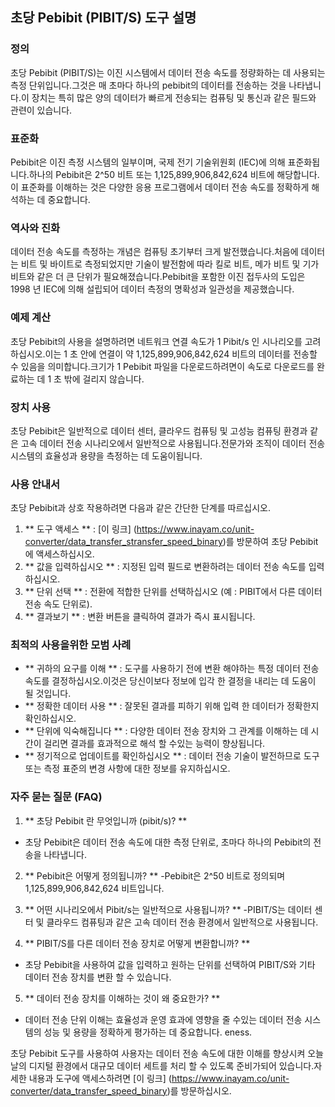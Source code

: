 ## 초당 Pebibit (PIBIT/S) 도구 설명

### 정의
초당 Pebibit (PIBIT/S)는 이진 시스템에서 데이터 전송 속도를 정량화하는 데 사용되는 측정 단위입니다.그것은 매 초마다 하나의 pebibit의 데이터를 전송하는 것을 나타냅니다.이 장치는 특히 많은 양의 데이터가 빠르게 전송되는 컴퓨팅 및 통신과 같은 필드와 관련이 있습니다.

### 표준화
Pebibit은 이진 측정 시스템의 일부이며, 국제 전기 기술위원회 (IEC)에 의해 표준화됩니다.하나의 Pebibit은 2^50 비트 또는 1,125,899,906,842,624 비트에 해당합니다.이 표준화를 이해하는 것은 다양한 응용 프로그램에서 데이터 전송 속도를 정확하게 해석하는 데 중요합니다.

### 역사와 진화
데이터 전송 속도를 측정하는 개념은 컴퓨팅 초기부터 크게 발전했습니다.처음에 데이터는 비트 및 바이트로 측정되었지만 기술이 발전함에 따라 킬로 비트, 메가 비트 및 기가비트와 같은 더 큰 단위가 필요해졌습니다.Pebibit을 포함한 이진 접두사의 도입은 1998 년 IEC에 의해 설립되어 데이터 측정의 명확성과 일관성을 제공했습니다.

### 예제 계산
초당 Pebibit의 사용을 설명하려면 네트워크 연결 속도가 1 Pibit/s 인 시나리오를 고려하십시오.이는 1 초 안에 연결이 약 1,125,899,906,842,624 비트의 데이터를 전송할 수 있음을 의미합니다.크기가 1 Pebibit 파일을 다운로드하려면이 속도로 다운로드를 완료하는 데 1 초 밖에 걸리지 않습니다.

### 장치 사용
초당 Pebibit은 일반적으로 데이터 센터, 클라우드 컴퓨팅 및 고성능 컴퓨팅 환경과 같은 고속 데이터 전송 시나리오에서 일반적으로 사용됩니다.전문가와 조직이 데이터 전송 시스템의 효율성과 용량을 측정하는 데 도움이됩니다.

### 사용 안내서
초당 Pebibit과 상호 작용하려면 다음과 같은 간단한 단계를 따르십시오.
1. ** 도구 액세스 ** : [이 링크] (https://www.inayam.co/unit-converter/data_transfer_stransfer_speed_binary)를 방문하여 초당 Pebibit에 액세스하십시오.
2. ** 값을 입력하십시오 ** : 지정된 입력 필드로 변환하려는 데이터 전송 속도를 입력하십시오.
3. ** 단위 선택 ** : 전환에 적합한 단위를 선택하십시오 (예 : PIBIT에서 다른 데이터 전송 속도 단위로).
4. ** 결과보기 ** : 변환 버튼을 클릭하여 결과가 즉시 표시됩니다.

### 최적의 사용을위한 모범 사례
- ** 귀하의 요구를 이해 ** : 도구를 사용하기 전에 변환 해야하는 특정 데이터 전송 속도를 결정하십시오.이것은 당신이보다 정보에 입각 한 결정을 내리는 데 도움이 될 것입니다.
- ** 정확한 데이터 사용 ** : 잘못된 결과를 피하기 위해 입력 한 데이터가 정확한지 확인하십시오.
- ** 단위에 익숙해집니다 ** : 다양한 데이터 전송 장치와 그 관계를 이해하는 데 시간이 걸리면 결과를 효과적으로 해석 할 수있는 능력이 향상됩니다.
- ** 정기적으로 업데이트를 확인하십시오 ** : 데이터 전송 기술이 발전하므로 도구 또는 측정 표준의 변경 사항에 대한 정보를 유지하십시오.

### 자주 묻는 질문 (FAQ)

1. ** 초당 Pebibit 란 무엇입니까 (pibit/s)? **
- 초당 Pebibit은 데이터 전송 속도에 대한 측정 단위로, 초마다 하나의 Pebibit의 전송을 나타냅니다.

2. ** Pebibit은 어떻게 정의됩니까? **
-Pebibit은 2^50 비트로 정의되며 1,125,899,906,842,624 비트입니다.

3. ** 어떤 시나리오에서 Pibit/s는 일반적으로 사용됩니까? **
-PIBIT/S는 데이터 센터 및 클라우드 컴퓨팅과 같은 고속 데이터 전송 환경에서 일반적으로 사용됩니다.

4. ** PIBIT/S를 다른 데이터 전송 장치로 어떻게 변환합니까? **
- 초당 Pebibit을 사용하여 값을 입력하고 원하는 단위를 선택하여 PIBIT/S와 기타 데이터 전송 장치를 변환 할 수 있습니다.

5. ** 데이터 전송 장치를 이해하는 것이 왜 중요한가? **
- 데이터 전송 단위 이해는 효율성과 운영 효과에 영향을 줄 수있는 데이터 전송 시스템의 성능 및 용량을 정확하게 평가하는 데 중요합니다. eness.

초당 Pebibit 도구를 사용하여 사용자는 데이터 전송 속도에 대한 이해를 향상시켜 오늘날의 디지털 환경에서 대규모 데이터 세트를 처리 할 수 ​​있도록 준비가되어 있습니다.자세한 내용과 도구에 액세스하려면 [이 링크] (https://www.inayam.co/unit-converter/data_transfer_speed_binary)를 방문하십시오.
